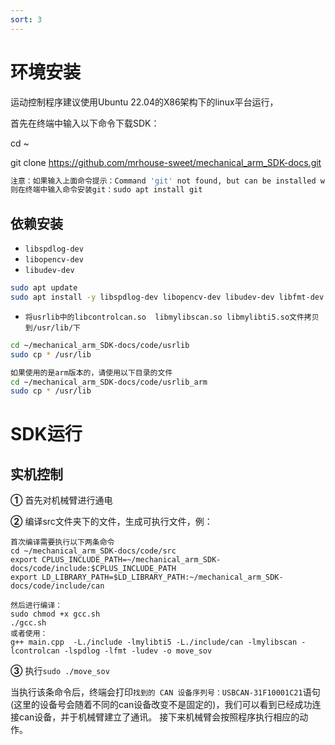 ```yaml
---
sort: 3
---
```

# 环境安装

运动控制程序建议使用Ubuntu 22.04的X86架构下的linux平台运行，


首先在终端中输入以下命令下载SDK：

cd   ~

git clone https://github.com/mrhouse-sweet/mechanical_arm_SDK-docs.git

```bash
注意：如果输入上面命令提示：Command 'git' not found, but can be installed with:sudo apt install git
则在终端中输入命令安装git：sudo apt install git
```

## 依赖安装

+ `libspdlog-dev`
+ `libopencv-dev`
+ `libudev-dev`

```bash
sudo apt update
sudo apt install -y libspdlog-dev libopencv-dev libudev-dev libfmt-dev
```
+ `将usrlib中的libcontrolcan.so  libmylibscan.so libmylibti5.so文件拷贝到/usr/lib/下`

```bash
cd ~/mechanical_arm_SDK-docs/code/usrlib
sudo cp * /usr/lib
```
```bash
如果使用的是arm版本的，请使用以下目录的文件
cd ~/mechanical_arm_SDK-docs/code/usrlib_arm
sudo cp * /usr/lib
```


# SDK运行

## 实机控制

**①** 首先对机械臂进行通电 

**②** 编译src文件夹下的文件，生成可执行文件，例：

```shell
首次编译需要执行以下两条命令
cd ~/mechanical_arm_SDK-docs/code/src
export CPLUS_INCLUDE_PATH=~/mechanical_arm_SDK-docs/code/include:$CPLUS_INCLUDE_PATH
export LD_LIBRARY_PATH=$LD_LIBRARY_PATH:~/mechanical_arm_SDK-docs/code/include/can

然后进行编译：
sudo chmod +x gcc.sh
./gcc.sh
或者使用：
g++ main.cpp  -L./include -lmylibti5 -L./include/can -lmylibscan -lcontrolcan -lspdlog -lfmt -ludev -o move_sov
```

**③** 执行`sudo ./move_sov`

当执行该条命令后，终端会打印`找到的 CAN 设备序列号：USBCAN-31F10001C21`语句(这里的设备号会随着不同的can设备改变不是固定的)，我们可以看到已经成功连接can设备，并于机械臂建立了通讯。
接下来机械臂会按照程序执行相应的动作。

